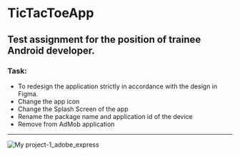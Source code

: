 # TicTacToeApp
## Test assignment for the position of trainee Android developer.
### Task:
 - To redesign the application strictly in accordance with the design in Figma.
 - Change the app icon
 - Change the Splash Screen of the app
 - Rename the package name and application id of the device
 - Remove from AdMob application
 
 ***
 
![My project-1_adobe_express](https://user-images.githubusercontent.com/94898232/209642771-408ac526-27e9-4be4-ad5d-db73afe6f40e.png)
